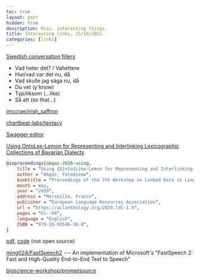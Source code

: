 ```yaml
---
toc: true
layout: post
hidden: true
description: Misc. interesting things.
title: Interesting links, 25/10/2021
categories: [links]
---
```


[Swedish conversation fillers](https://www.youtube.com/watch?v=Tq1w8cMvAu0)
- Vad heter det? / Vahettere
- Hur/vad var det nu, då
- Vad skulle jag säga nu, då
- Du vet (y'know)
- Typ/liksom (...like)
- Så att (so that...)

[jmccrae/irish_saffron](https://github.com/jmccrae/irish_saffron)

[chartbeat-labs/textacy](https://github.com/chartbeat-labs/textacy)

[Swagger editor](https://editor.swagger.io/)

[Using OntoLex-Lemon for Representing and Interlinking Lexicographic Collections of Bavarian Dialects](https://aclanthology.org/2020.ldl-1.9/)

```bibtex
@inproceedings{abgaz-2020-using,
    title = "Using {O}nto{L}ex-Lemon for Representing and Interlinking Lexicographic Collections of {B}avarian Dialects",
    author = "Abgaz, Yalemisew",
    booktitle = "Proceedings of the 7th Workshop on Linked Data in Linguistics (LDL-2020)",
    month = may,
    year = "2020",
    address = "Marseille, France",
    publisher = "European Language Resources Association",
    url = "https://aclanthology.org/2020.ldl-1.9",
    pages = "61--69",
    language = "English",
    ISBN = "979-10-95546-36-8",
}
```

[pdf](https://aclanthology.org/2020.ldl-1.9.pdf), [code](https://github.com/yalemisewAbgaz/TEI-XML_Mapping) (not open source)

[ming024/FastSpeech2](https://github.com/ming024/FastSpeech2) --- An implementation of Microsoft's "FastSpeech 2: Fast and High-Quality End-to-End Text to Speech"

[bigscience-workshop/promptsource](https://github.com/bigscience-workshop/promptsource)
